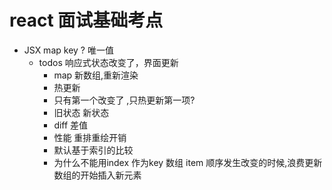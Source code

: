 # react  面试基础考点

- JSX map key ? 唯一值
   - todos 响应式状态改变了，界面更新 
      - map 新数组,重新渲染
      - 热更新
      - 只有第一个改变了 ,只热更新第一项? 
      - 旧状态  新状态
      - diff 差值
      - 性能
         重排重绘开销
      - 默认基于索引的比较
      - 为什么不能用index 作为key 
         数组 item 顺序发生改变的时候,浪费更新 
         数组的开始插入新元素  